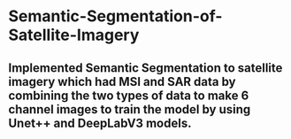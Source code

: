 # Semantic-Segmentation-of-Satellite-Imagery

## Implemented Semantic Segmentation to satellite imagery which had MSI and SAR data by combining the two types of data to make 6 channel images to train the model by using Unet++ and DeepLabV3 models.
